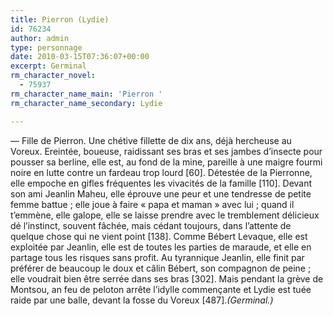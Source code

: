 ```yaml
---
title: Pierron (Lydie)
id: 76234
author: admin
type: personnage
date: 2010-03-15T07:36:07+00:00
excerpt: Germinal
rm_character_novel:
  - 75937
rm_character_name_main: 'Pierron '
rm_character_name_secondary: Lydie

---
```

— Fille de Pierron. Une chétive fillette de dix ans, déjà hercheuse au Voreux. Ereintée, boueuse, raidissant ses bras et ses jambes d&rsquo;insecte pour pousser sa berline, elle est, au fond de la mine, pareille à une maigre fourmi noire en lutte contre un fardeau trop lourd [60]. Détestée de la Pierronne, elle empoche en gifles fréquentes les vivacités de la famille [110]. Devant son ami Jeanlin Maheu, elle éprouve une peur et une tendresse de petite femme battue ; elle joue à faire « papa et maman » avec lui ; quand il t&rsquo;emmène, elle galope, elle se laisse prendre avec le tremblement délicieux dé l&rsquo;instinct, souvent fâchée, mais cédant toujours, dans l&rsquo;attente de quelque chose qui ne vient point [138]. Comme Bébert Levaque, elle est exploitée par Jeanlin, elle est de toutes les parties de maraude, et elle en partage tous les risques sans profit. Au tyrannique Jeanlin, elle finit par préférer de beaucoup le doux et câlin Bébert, son compagnon de peine ; elle voudrait bien être serrée dans ses bras [302]. Mais pendant la grève de Montsou, an feu de peloton arrête l&rsquo;idylle commençante et Lydie est tuée raide par une balle, devant la fosse du Voreux [487]._(Germinal.)_